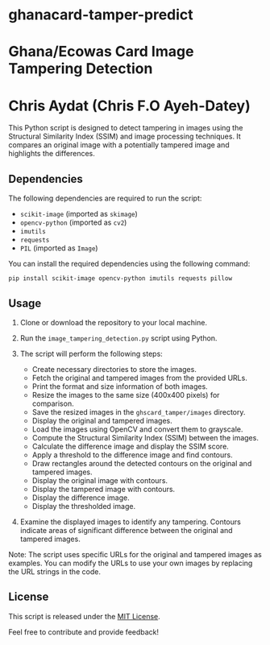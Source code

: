 # ghanacard-tamper-predict
# Ghana/Ecowas Card Image Tampering Detection
# Chris Aydat (Chris F.O Ayeh-Datey)

This Python script is designed to detect tampering in images using the Structural Similarity Index (SSIM) and image processing techniques. It compares an original image with a potentially tampered image and highlights the differences.

## Dependencies

The following dependencies are required to run the script:
- `scikit-image` (imported as `skimage`)
- `opencv-python` (imported as `cv2`)
- `imutils`
- `requests`
- `PIL` (imported as `Image`)

You can install the required dependencies using the following command:

```shell
pip install scikit-image opencv-python imutils requests pillow
```

## Usage

1. Clone or download the repository to your local machine.

2. Run the `image_tampering_detection.py` script using Python.

3. The script will perform the following steps:

   - Create necessary directories to store the images.
   - Fetch the original and tampered images from the provided URLs.
   - Print the format and size information of both images.
   - Resize the images to the same size (400x400 pixels) for comparison.
   - Save the resized images in the `ghscard_tamper/images` directory.
   - Display the original and tampered images.
   - Load the images using OpenCV and convert them to grayscale.
   - Compute the Structural Similarity Index (SSIM) between the images.
   - Calculate the difference image and display the SSIM score.
   - Apply a threshold to the difference image and find contours.
   - Draw rectangles around the detected contours on the original and tampered images.
   - Display the original image with contours.
   - Display the tampered image with contours.
   - Display the difference image.
   - Display the thresholded image.

4. Examine the displayed images to identify any tampering. Contours indicate areas of significant difference between the original and tampered images.

Note: The script uses specific URLs for the original and tampered images as examples. You can modify the URLs to use your own images by replacing the URL strings in the code.

## License

This script is released under the [MIT License](LICENSE).

Feel free to contribute and provide feedback!
